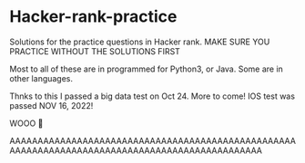 # Hacker-rank-practice
Solutions for the practice questions in Hacker rank.
MAKE SURE YOU PRACTICE WITHOUT THE SOLUTIONS FIRST

Most to all of these are in programmed for Python3, or Java. Some are in other languages. 

Thnks to this I passed a big data test on Oct 24. More to come!
IOS test was passed NOV 16, 2022!

WOOO 🥳

AAAAAAAAAAAAAAAAAAAAAAAAAAAAAAAAAAAAAAAAAAAAAAAAAAAAAAAAAAAAAAAAAAAAAAAAAAAAAAAAAAAAAAAAAAAAAAAA
